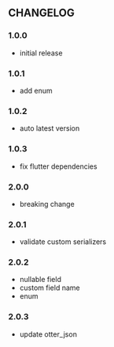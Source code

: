 ## CHANGELOG

### 1.0.0
- initial release

### 1.0.1
- add enum

### 1.0.2

- auto latest version

### 1.0.3

- fix flutter dependencies

### 2.0.0

- breaking change

### 2.0.1

- validate custom serializers

### 2.0.2

- nullable field
- custom field name
- enum

### 2.0.3

- update otter_json